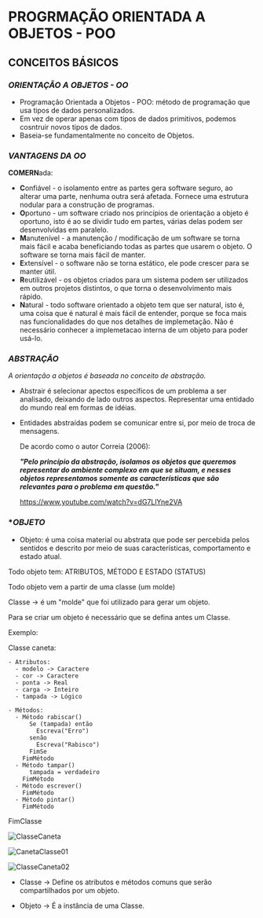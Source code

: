 #   PROGRMAÇÃO ORIENTADA A OBJETOS - POO

## CONCEITOS BÁSICOS

### **_ORIENTAÇÃO A OBJETOS - OO_**
        
- Programação Orientada a Objetos - POO:  método de programação que
  usa tipos de dados personalizados.
- Em vez de operar apenas com tipos de dados primitivos, podemos
  cosntruir novos tipos de dados.
- Baseia-se fundamentalmente no conceito de Objetos.

### **_VANTAGENS DA OO_**
      
  **COMERN**ada:
  
  - **C**onfiável    - o isolamento entre as partes gera software seguro,
                       ao alterar uma parte, nenhuma outra será afetada.
                       Fornece uma estrutura nodular para a construção de 
                       programas.
  - **O**portuno     - um software criado nos princípios de orientação a
                       objeto é oportuno, isto é ao se dividir tudo em 
                       partes, várias delas podem ser desenvolvidas em 
                       paralelo.
  - **M**anutenível  - a manutenção / modificação de um software se torna 
                       mais fácil e acaba beneficiando todas as partes 
                       que usarem o objeto.  O software se torna mais 
                       fácil de manter.
  - **E**xtensível   - o software não se torna estático, ele pode crescer 
                       para se manter útil.
  - **R**eutilizável - os objetos criados para um sistema podem ser utilizados
                       em outros projetos distintos, o que torna o 
                       desenvolvimento mais rápido.
  - **N**atural      - todo software orientado a objeto tem que ser natural,
                       isto é, uma coisa que é natural é mais fácil de 
                       entender, porque se foca mais nas funcionalidades do 
                       que nos detalhes de implemetação. Não é necessário 
                       conhecer a implemetacao interna de um objeto para 
                       poder usá-lo.             

### **_ABSTRAÇÃO_**

 _A orientação a objetos é baseada no conceito de abstração._
 
- Abstrair é selecionar apectos específicos de um problema a ser 
  analisado, deixando de lado outros aspectos.  Representar uma 
  entidado do mundo real em formas de idéias.
- Entidades abstraídas podem se comunicar entre si, por meio de
  troca de mensagens.
  
  De acordo como o autor Correia (2006):
  
    _**"Pelo princípio da abstração, isolamos os objetos que
        queremos representar do ambiente complexo em que se 
        situam, e nesses objetos representamos somente as 
        características que são relevantes para o problema 
        em questão."**_
    
  https://www.youtube.com/watch?v=dG7LlYne2VA

### **_OBJETO_*

  - Objeto: é uma coisa material ou abstrata que pode ser 
            percebida pelos sentidos e descrito por meio de 
            suas características, comportamento e estado atual.

  Todo objeto tem: ATRIBUTOS, MÉTODO E ESTADO (STATUS)

  Todo objeto vem a partir de uma classe (um molde)

  Classe -> é um "molde" que foi utilizado para gerar um objeto.

  Para se criar um objeto é necessário que se defina antes um Classe.

  Exemplo:

  Classe caneta:

    - Atributos:
      - modelo -> Caractere
      - cor -> Caractere
      - ponta -> Real
      - carga -> Inteiro
      - tampada -> Lógico

    - Métodos:
      - Método rabiscar()
          Se (tampada) então
            Escreva("Erro")
          senão
            Escreva("Rabisco")
          FimSe
        FimMétodo
      - Método tampar()
          tampada = verdadeiro
        FimMétodo
      - Método escrever()
        FimMétodo
      - Método pintar()
        FimMétodo

  FimClasse

![ClasseCaneta](https://user-images.githubusercontent.com/68357896/101168939-fdcc3400-361a-11eb-8ed6-acadd959c6bc.png)


![CanetaClasse01](https://user-images.githubusercontent.com/68357896/101169900-636cf000-361c-11eb-9058-595abf1e6152.png)

![ClasseCaneta02](https://user-images.githubusercontent.com/68357896/101171820-15a5b700-361f-11eb-926d-cea36e70b9ff.png)

  - Classe -> Define os atributos e métodos comuns que serão 
              compartilhados por um objeto.

  - Objeto -> É a instância de uma Classe.